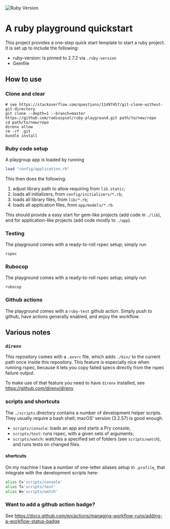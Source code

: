 ![Ruby Version](https://img.shields.io/badge/ruby-2.7.2-blue)

# A ruby playground quickstart

This project provides a one-step quick start template to start a ruby project. It is set up to include the following:

- ruby-version: is pinned to 2.7.2 via `.ruby-version`
- Gemfile

## How to use

### Clone and clear

    # see https://stackoverflow.com/questions/11497457/git-clone-without-git-directory
    git clone --depth=1 --branch=master https://github.com/radiospiel/ruby-playground.git path/to/new/repo
    cd path/to/new/repo
    direnv allow
    rm -rf .git
    bundle install

### Ruby code setup

A playgroup app is loaded by running

```ruby
load "config/application.rb"
```

This then does the following:

1. adjust library path to allow requiring from `lib.static`;
2. loads all initializers, from `config/initializers/*.rb`;
3. loads all library files, from `lib/*.rb`;
4. loads all application files, from `app/models/*.rb`.

This should provide a easy start for gem-like projects (add code in `./lib`), and for application-like projects (add code mostly to `./app`).

### Testing

The playground comes with a ready-to-roll rspec setup; simply run

    rspec

### Rubocop

The playground comes with a ready-to-roll rspec setup; simply run

    rubocop

### Github actions

The playground comes with a `ruby-test` github action. Simply push to github, have
actions generally enabled, and enjoy the workflow.

## Various notes

### `direnv`

This repository comes with a `.envrc` file, which adds `./bin/` to the current path
once inside this repository. This feature is especially nice when running rspec, 
because it lets you copy failed specs directly from the rspec failure output.

To make use of that feature you need to have `direnv` installed, see https://github.com/direnv/direnv

### scripts and shortcuts

The `./scripts` directory contains a number of development helper scripts. They
usually require a bash shell; macOS' version (3.2.57) is good enough.

- `scripts/console`: loads an app and starts a Pry console;
- `scripts/test`: runs rspec, with a given sets of arguments;
- `scripts/watch`: watches a specified set of folders (see `scripts/watch`), and runs tests on changed files.

#### shortcuts

On my machine I have a number of one-letter aliases setup in `.profile`, that
integrate with the development scripts here:

```bash
alias C='scripts/console'
alias T='scripts/test'
alias W='scripts/watch'
```

### Want to add a github action badge?

See https://docs.github.com/en/actions/managing-workflow-runs/adding-a-workflow-status-badge

